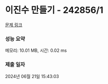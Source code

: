 # 이진수 만들기 - 242856/1 

[문제 링크](https://level.goorm.io/exam/242856/%EC%9D%B4%EC%A7%84%EC%88%98%EB%A7%8C%EB%93%A4%EA%B8%B0/quiz/1) 

### 성능 요약

메모리: 10.01 MB, 시간: 0.02 ms

### 제출 일자

2024년 06월 21일 15:43:03

